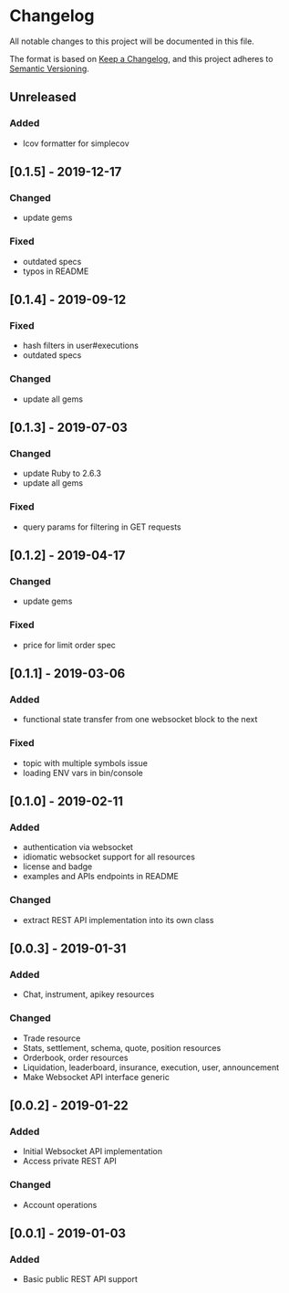 # Changelog

 All notable changes to this project will be documented in this file.

The format is based on [Keep a Changelog](https://keepachangelog.com/en/1.0.0/),
and this project adheres to [Semantic Versioning](https://semver.org/spec/v2.0.0.html).

## Unreleased
### Added
- lcov formatter for simplecov

## [0.1.5] - 2019-12-17
### Changed
- update gems
### Fixed
- outdated specs
- typos in README

## [0.1.4] - 2019-09-12
### Fixed
- hash filters in user#executions
- outdated specs
### Changed
- update all gems

## [0.1.3] - 2019-07-03
### Changed
- update Ruby to 2.6.3
- update all gems
### Fixed
- query params for filtering in GET requests

## [0.1.2] - 2019-04-17
### Changed
- update gems
### Fixed
- price for limit order spec

## [0.1.1] - 2019-03-06
### Added
- functional state transfer from one websocket block to the next
### Fixed
- topic with multiple symbols issue
- loading ENV vars in bin/console

## [0.1.0] - 2019-02-11
### Added
- authentication via websocket
- idiomatic websocket support for all resources
- license and badge
- examples and APIs endpoints in README
### Changed
- extract REST API implementation into its own class

## [0.0.3] - 2019-01-31
### Added
- Chat, instrument, apikey resources
### Changed
- Trade resource
- Stats, settlement, schema, quote, position resources
- Orderbook, order resources
- Liquidation, leaderboard, insurance, execution, user, announcement
- Make Websocket API interface generic

## [0.0.2] - 2019-01-22
### Added
- Initial Websocket API implementation
- Access private REST API
### Changed
- Account operations

## [0.0.1] - 2019-01-03
### Added
- Basic public REST API support
